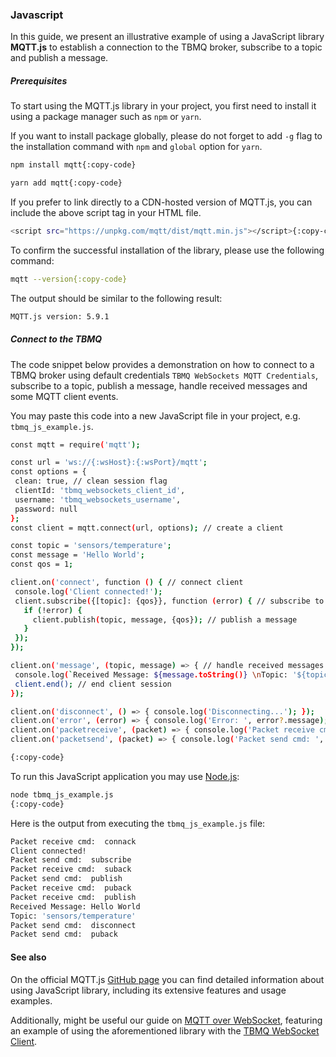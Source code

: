 ### Javascript
In this guide, we present an illustrative example of using a JavaScript library **MQTT.js** 
to establish a connection to the TBMQ broker, subscribe to a topic and publish a message.

##### Prerequisites
To start using the MQTT.js library in your project, you first need to install it using a package manager such as `npm` or `yarn`.

If you want to install package globally, please do not forget to add `-g` flag to the installation command with `npm` and `global` option for `yarn`.

```bash
npm install mqtt{:copy-code}
```

```bash
yarn add mqtt{:copy-code}
```

If you prefer to link directly to a CDN-hosted version of MQTT.js, you can include the above script tag in your HTML file.

```bash
<script src="https://unpkg.com/mqtt/dist/mqtt.min.js"></script>{:copy-code}
```

To confirm the successful installation of the library, please use the following command:

```bash
mqtt --version{:copy-code}
```

The output should be similar to the following result:

```bash
MQTT.js version: 5.9.1
```

##### Connect to the TBMQ
The code snippet below provides a demonstration on how to connect to a TBMQ broker using default credentials `TBMQ WebSockets MQTT Credentials`, subscribe to a topic, publish a message, handle received messages and some MQTT client events.

You may paste this code into a new JavaScript file in your project, e.g. `tbmq_js_example.js`. 

```bash
const mqtt = require('mqtt');

const url = 'ws://{:wsHost}:{:wsPort}/mqtt';
const options = {
 clean: true, // clean session flag
 clientId: 'tbmq_websockets_client_id',
 username: 'tbmq_websockets_username',
 password: null
};
const client = mqtt.connect(url, options); // create a client

const topic = 'sensors/temperature';
const message = 'Hello World';
const qos = 1;

client.on('connect', function () { // connect client
 console.log('Client connected!');
 client.subscribe({[topic]: {qos}}, function (error) { // subscribe to a topic
   if (!error) {
     client.publish(topic, message, {qos}); // publish a message
   }
 });
});

client.on('message', (topic, message) => { // handle received messages
 console.log(`Received Message: ${message.toString()} \nTopic: '${topic}'`);
 client.end(); // end client session
});

client.on('disconnect', () => { console.log('Disconnecting...'); });
client.on('error', (error) => { console.log('Error: ', error?.message); }); // handle errors
client.on('packetreceive', (packet) => { console.log('Packet receive cmd: ', packet.cmd); }); // handle received packet
client.on('packetsend', (packet) => { console.log('Packet send cmd: ', packet.cmd); }); // handle sent packet

{:copy-code}
```

To run this JavaScript application you may use [Node.js](https://nodejs.org/en/download/package-manager/):

```bash
node tbmq_js_example.js
{:copy-code}
```

Here is the output from executing the `tbmq_js_example.js` file:

```bash
Packet receive cmd:  connack
Client connected!
Packet send cmd:  subscribe
Packet receive cmd:  suback
Packet send cmd:  publish
Packet receive cmd:  puback
Packet receive cmd:  publish
Received Message: Hello World 
Topic: 'sensors/temperature'
Packet send cmd:  disconnect
Packet send cmd:  puback
```

#### See also
On the official MQTT.js [GitHub page](https://github.com/mqttjs/MQTT.js) you can find detailed information about using JavaScript library, including its extensive features and usage examples.

Additionally, might be useful our guide on [MQTT over WebSocket](https://thingsboard.io/docs/mqtt-broker/user-guide/mqtt-over-ws/), featuring an example of using the aforementioned library with the [TBMQ WebSocket Client](/ws-client).
